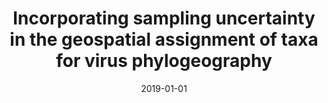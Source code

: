 ---
title: "Incorporating sampling uncertainty in the geospatial assignment of taxa for virus phylogeography"
collection: publications
permalink: /publication/2019-Incorporating-sampling-uncertainty-in-the-geospatial-assignment-of-taxa-for-virus-phylogeography
date: 2019-01-01
venue: 'Virus evolution'
---